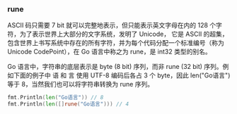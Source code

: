 
### rune
ASCII 码只需要 7 bit 就可以完整地表示，但只能表示英文字母在内的 128 个字符，为了表示世界上大部分的文字系统，发明了 Unicode， 它是 ASCII 的超集，包含世界上书写系统中存在的所有字符，并为每个代码分配一个标准编号（称为 Unicode CodePoint），在 Go 语言中称之为 rune，是 int32 类型的别名。

Go 语言中，字符串的底层表示是 byte (8 bit) 序列，而非 rune (32 bit) 序列。例如下面的例子中 语 和 言 使用 UTF-8 编码后各占 3 个 byte，因此 len("Go语言") 等于 8，当然我们也可以将字符串转换为 rune 序列。
```go
fmt.Println(len("Go语言")) // 8
fmt.Println(len([]rune("Go语言"))) // 4
```


